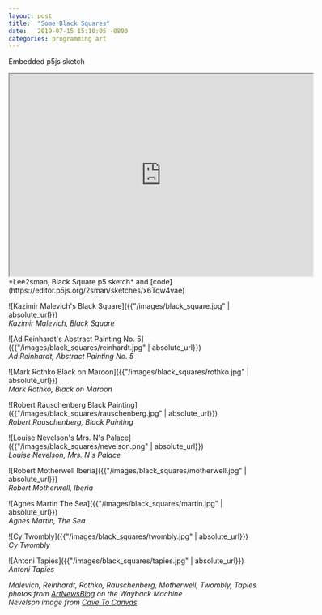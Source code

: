 ```yaml
---
layout: post
title:  "Some Black Squares"
date:   2019-07-15 15:10:05 -0800
categories: programming art 
---
```


Embedded p5js sketch  
<iframe style="width: 600px; height: 400px;" src="https://editor.p5js.org/2sman/embed/x6Tqw4vae"></iframe>  
*Lee2sman, Black Square p5 sketch* and [code](https://editor.p5js.org/2sman/sketches/x6Tqw4vae)  

![Kazimir Malevich's Black Square]({{"/images/black_square.jpg" | absolute_url}})  
*Kazimir Malevich, Black Square*  

![Ad Reinhardt's Abstract Painting No. 5]({{"/images/black_squares/reinhardt.jpg" | absolute_url}})  
*Ad Reinhardt, Abstract Painting No. 5*  

![Mark Rothko Black on Maroon]({{"/images/black_squares/rothko.jpg" | absolute_url}})  
*Mark Rothko, Black on Maroon*  

![Robert Rauschenberg Black Painting]({{"/images/black_squares/rauschenberg.jpg" | absolute_url}})  
*Robert Rauschenberg, Black Painting*  

![Louise Nevelson's Mrs. N's Palace]({{"/images/black_squares/nevelson.png" | absolute_url}})  
*Louise Nevelson, Mrs. N's Palace* 

![Robert Motherwell Iberia]({{"/images/black_squares/motherwell.jpg" | absolute_url}})  
*Robert Motherwell, Iberia*  

![Agnes Martin The Sea]({{"/images/black_squares/martin.jpg" | absolute_url}})  
*Agnes Martin, The Sea*  

![Cy Twombly]({{"/images/black_squares/twombly.jpg" | absolute_url}})  
*Cy Twombly*  

![Antoni Tapies]({{"/images/black_squares/tapies.jpg" | absolute_url}})  
*Antoni Tapies*  

*Malevich, Reinhardt, Rothko, Rauschenberg, Motherwell, Twombly, Tapies photos from [ArtNewsBlog](https://web.archive.org/web/20180325232717/http://www.artnewsblog.com/10-famous-black-paintings/) on the Wayback Machine*  
*Nevelson image from [Cave To Canvas](https://www.cavetocanvas.com/post/15315665738/louise-nevelson-mrs-ns-palace-1964-77)*
